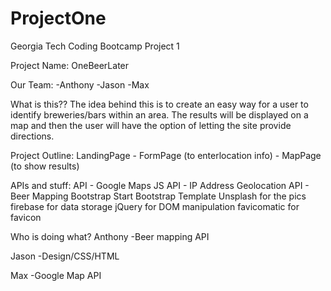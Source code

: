 # ProjectOne

Georgia Tech Coding Bootcamp
Project 1

Project Name: OneBeerLater

Our Team:
-Anthony
-Jason
-Max

What is this??
The idea behind this is to create an easy way for a user to identify breweries/bars within an area. The results will be displayed on a map and then the user will have the option of letting the site provide directions.

Project Outline:
LandingPage -
FormPage (to enterlocation info) -
MapPage (to show results)

APIs and stuff:
API - Google Maps JS
API - IP Address Geolocation
API - Beer Mapping 
Bootstrap
Start Bootstrap Template
Unsplash for the pics
firebase for data storage
jQuery for DOM manipulation
favicomatic for favicon

Who is doing what?
Anthony
-Beer mapping API

Jason
-Design/CSS/HTML


Max
-Google Map API





